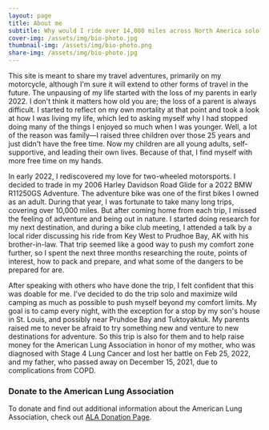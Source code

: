 ```yaml
---
layout: page
title: About me
subtitle: Why would I ride over 14,000 miles across North America solo?!?!
cover-img: /assets/img/bio-photo.jpg
thumbnail-img: /assets/img/bio-photo.png
share-img: /assets/img/bio-photo.jpg
---
```


This site is meant to share my travel adventures, primarily on my motorcycle, although I'm sure it will extend to other forms of travel in the future. The unpausing of my life started with the loss of my parents in early 2022. I don't think it matters how old you are; the loss of a parent is always difficult. I started to reflect on my own mortality at that point and took a look at how I was living my life, which led to asking myself why I had stopped doing many of the things I enjoyed so much when I was younger. Well, a lot of the reason was family—I raised three children over those 25 years and just didn't have the free time. Now my children are all young adults, self-supportive, and leading their own lives. Because of that, I find myself with more free time on my hands.

In early 2022, I rediscovered my love for two-wheeled motorsports. I decided to trade in my 2006 Harley Davidson Road Glide for a 2022 BMW R11250GS Adventure. The adventure bike was one of the first bikes I owned as an adult. During that year, I was fortunate to take many long trips, covering over 10,000 miles. But after coming home from each trip, I missed the feeling of adventure and being out in nature. I started doing research for my next destination, and during a bike club meeting, I attended a talk by a local rider discussing his ride from Key West to Prudhoe Bay, AK with his brother-in-law. That trip seemed like a good way to push my comfort zone further, so I spent the next three months researching the route, points of interest, how to pack and prepare, and what some of the dangers to be prepared for are.

After speaking with others who have done the trip, I felt confident that this was doable for me. I've decided to do the trip solo and maximize wild camping as much as possible to push myself beyond my comfort limits. My goal is to camp every night, with the exception for a stop by my son's house in St. Louis, and possibly near Pruhdoe Bay and Tuktoyaktuk. My parents raised me to never be afraid to try something new and venture to new destinations for adventure. So this trip is also for them and to help raise money for the American Lung Association in honor of my mother, who was diagnosed with Stage 4 Lung Cancer and lost her battle on Feb 25, 2022, and my father, who passed away on December 15, 2021, due to complications from COPD.

### Donate to the American Lung Association

To donate and find out additional information about the American Lung Association, check out [ALA Donation Page](https://bealungsaver.funraise.org/fundraiser/erik-azar).
